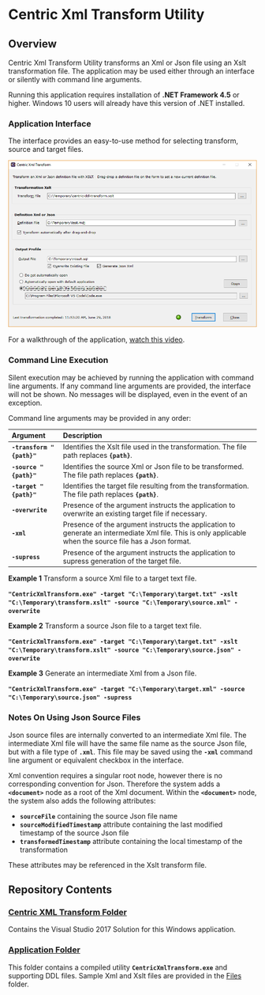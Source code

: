 # Centric Xml Transform Utility
## Overview
Centric Xml Transform Utility transforms an Xml or Json file using an Xslt transformation file. The application may be used either through an interface or silently with command line arguments.

Running this application requires installation of **.NET Framework 4.5** or higher.  Windows 10 users will already have this version of .NET installed.

### Application Interface
The interface provides an easy-to-use method for selecting transform, source and target files.

![alt text](https://github.com/centricconsulting/xml-transform-app/blob/master/Application/Files/screenshot.png "Centric Xml Transform Interface")

For a walkthrough of the application, [watch this video](https://youtu.be/qDaesrvaqrM).

### Command Line Execution
Silent execution may be achieved by running the application with command line arguments.  If any command line arguments are provided, the interface will not be shown. No messages will be displayed, even in the event of an exception.

Command line arguments may be provided in any order:

Argument                  |  Description
:-------------------------|:---------------
<nobr>**`-transform "{path}"`**</nobr> | Identifies the Xslt file used in the transformation.  The file path replaces **`{path}`**.
<nobr>**`-source "{path}"`**</nobr>    | Identifies the source Xml or Json file to be transformed.  The file path replaces **`{path}`**.
<nobr>**`-target "{path}"`**</nobr>    | Identifies the target file resulting from the transformation.  The file path replaces **`{path}`**.
<nobr>**`-overwrite`**</nobr>          | Presence of the argument instructs the application to overwrite an existing target file if necessary.
<nobr>**`-xml`**</nobr>                | Presence of the argument instructs the application to generate an intermediate Xml file.  This is only applicable when the source file has a Json format.
<nobr>**`-supress`**</nobr>            | Presence of the argument instructs the application to supress generation of the target file.

**Example 1**
Transform a source Xml file to a target text file.

**```"CentricXmlTransform.exe" -target "C:\Temporary\target.txt" -xslt "C:\Temporary\transform.xslt" -source "C:\Temporary\source.xml" -overwrite```**

**Example 2**
Transform a source Json file to a target text file.

**```"CentricXmlTransform.exe" -target "C:\Temporary\target.txt" -xslt "C:\Temporary\transform.xslt" -source "C:\Temporary\source.json" -overwrite```**

**Example 3**
Generate an intermediate Xml from a Json file.

**```"CentricXmlTransform.exe" -target "C:\Temporary\target.xml" -source "C:\Temporary\source.json" -supress```**

### Notes On Using Json Source Files
Json source files are internally converted to an intermediate Xml file. The intermediate Xml file will have the same file name as the source Json file, but with a file type of **`.xml`**.  This file may be saved using the **`-xml`** command line argument or equivalent checkbox in the interface.

Xml convention requires a singular root node, however there is no corresponding convention for Json.  Therefore the system adds a **`<document>`** node as a root of the Xml document.  Within the **`<document>`** node, the system also adds the following attributes: 

* **`sourceFile`** containing the source Json file name
* **`sourceModifiedTimestamp`** attribute containing the last modified timestamp of the source Json file
* **`transformedTimestamp`** attribute containing the local timestamp of the transformation


These attributes may be referenced in the Xslt transform file.

## Repository Contents
### [Centric XML Transform Folder](https://github.com/centricconsulting/xml-transform-app/tree/master/Centric%20Xml%20Transform)
Contains the Visual Studio 2017 Solution for this Windows application.

### [Application Folder](https://github.com/centricconsulting/xml-transform-app/tree/master/Application)
This folder contains a compiled utility **`CentricXmlTransform.exe`** and supporting DDL files.  Sample Xml and Xslt files are provided in the [Files](https://github.com/centricconsulting/xml-transform-app/tree/master/Application/Files) folder.